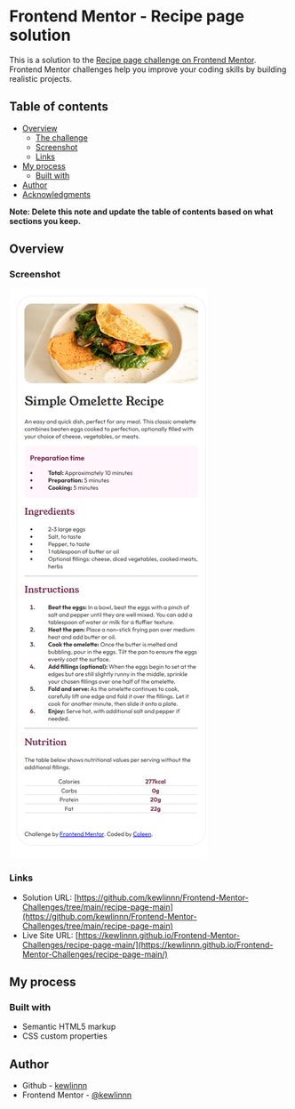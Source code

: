 # Frontend Mentor - Recipe page solution

This is a solution to the [Recipe page challenge on Frontend Mentor](https://www.frontendmentor.io/challenges/recipe-page-KiTsR8QQKm). Frontend Mentor challenges help you improve your coding skills by building realistic projects. 

## Table of contents

- [Overview](#overview)
  - [The challenge](#the-challenge)
  - [Screenshot](#screenshot)
  - [Links](#links)
- [My process](#my-process)
  - [Built with](#built-with)
- [Author](#author)
- [Acknowledgments](#acknowledgments)

**Note: Delete this note and update the table of contents based on what sections you keep.**

## Overview

### Screenshot

![](images/screenshot.png)

### Links

- Solution URL: [https://github.com/kewlinnn/Frontend-Mentor-Challenges/tree/main/recipe-page-main](https://github.com/kewlinnn/Frontend-Mentor-Challenges/tree/main/recipe-page-main)
- Live Site URL: [https://kewlinnn.github.io/Frontend-Mentor-Challenges/recipe-page-main/](https://kewlinnn.github.io/Frontend-Mentor-Challenges/recipe-page-main/)

## My process

### Built with

- Semantic HTML5 markup
- CSS custom properties

## Author

- Github - [kewlinnn](https://github.com/kewlinnn)
- Frontend Mentor - [@kewlinnn](https://www.frontendmentor.io/profile/kewlinnn)